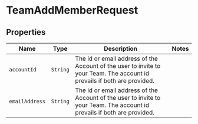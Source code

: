 

# TeamAddMemberRequest



## Properties

Name | Type | Description | Notes
------------ | ------------- | ------------- | -------------
| `accountId` | ```String``` |  The id or email address of the Account of the user to invite to your Team. The account id prevails if both are provided.  |  |
| `emailAddress` | ```String``` |  The id or email address of the Account of the user to invite to your Team. The account id prevails if both are provided.  |  |



